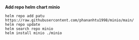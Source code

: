 **Add repo helm chart minio**

```
helm repo add patu https://raw.githubusercontent.com/phananhtu1998/minio/main/
helm repo update
helm search repo minio
helm install minio ./minio 
```

